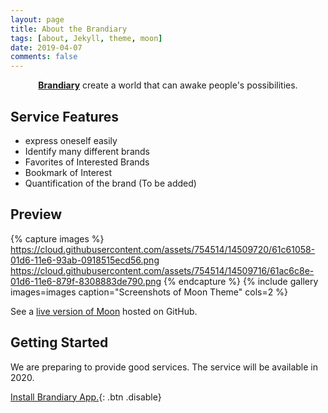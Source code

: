 ```yaml
---
layout: page
title: About the Brandiary
tags: [about, Jekyll, theme, moon]
date: 2019-04-07
comments: false
---
```

    
<center><a href="https://brandiary.github.io"><b>Brandiary</b></a> create a world that can awake people's possibilities.</center>

## Service Features
* express oneself easily
* Identify many different brands
* Favorites of Interested Brands
* Bookmark of Interest
* Quantification of the brand (To be added)

## Preview

{% capture images %}
    https://cloud.githubusercontent.com/assets/754514/14509720/61c61058-01d6-11e6-93ab-0918515ecd56.png
    https://cloud.githubusercontent.com/assets/754514/14509716/61ac6c8e-01d6-11e6-879f-8308883de790.png
{% endcapture %}
{% include gallery images=images caption="Screenshots of Moon Theme" cols=2 %}

See a [live version of Moon](http://taylantatli.github.io/Moon) hosted on GitHub.

## Getting Started

We are preparing to provide good services.
The service will be available in 2020.

[Install Brandiary App.](https://brandiary.github.io){: .btn .disable}
